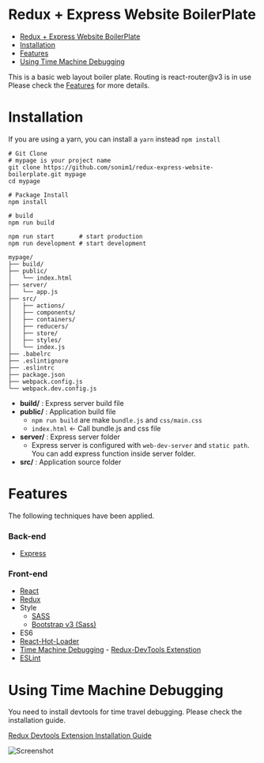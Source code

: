 # Redux + Express Website BoilerPlate

<!-- toc orderedList:0 depthFrom:1 depthTo:2 -->

* [Redux + Express Website BoilerPlate](#redux-express-website-boilerplate)
* [Installation](#installation)
* [Features](#features)
* [Using Time Machine Debugging](#using-time-machine-debugging)

<!-- tocstop -->

This is a basic web layout boiler plate.
Routing is react-router@v3 is in use
Please check the [Features](#features) for more details.

# Installation
If you are using a yarn, you can install a `yarn` instead `npm install`


```shell
# Git Clone
# mypage is your project name
git clone https://github.com/sonim1/redux-express-website-boilerplate.git mypage
cd mypage

# Package Install
npm install

# build
npm run build

npm run start       # start production
npm run development # start development
```

```
mypage/
├── build/
├── public/
│   └── index.html
├── server/
│   └── app.js
├── src/
│   ├── actions/
│   ├── components/
│   ├── containers/
│   ├── reducers/
│   ├── store/
│   ├── styles/
│   └── index.js
├── .babelrc
├── .eslintignore
├── .eslintrc
├── package.json
├── webpack.config.js
└── webpack.dev.config.js
```

- **build/** : Express server build file
- **public/** : Application build file
    - `npm run build` are make `bundle.js` and `css/main.css`
    - `index.html` <- Call bundle.js and css file
- **server/** : Express server folder
    - Express server is configured with `web-dev-server` and `static path`.
    You can add express function inside server folder.
- **src/** : Application source folder

# Features
The following techniques have been applied.

### Back-end
- [Express](http://expressjs.com/)

### Front-end
- [React](https://facebook.github.io/react/)
- [Redux](http://redux.js.org/docs/introduction/)
- Style
    - [SASS](http://sass-lang.com/)
    - [Bootstrap v3 (Sass)](http://getbootstrap.com/)
- ES6
- [React-Hot-Loader](http://gaearon.github.io/react-hot-loader/getstarted/)
- [Time Machine Debugging](https://github.com/gaearon/redux-devtools) - [Redux-DevTools Extenstion](https://github.com/zalmoxisus/redux-devtools-extension)
- [ESLint](http://eslint.org/)

# Using Time Machine Debugging
You need to install devtools for time travel debugging.
Please check the installation guide.

[Redux Devtools Extension Installation Guide](https://github.com/zalmoxisus/redux-devtools-extension#installation)

![Screenshot](http://cfile7.uf.tistory.com/original/24198F4058BCBA1F07C5A4)
